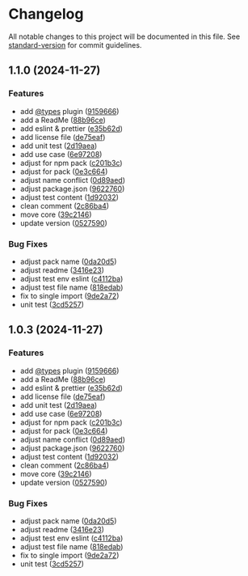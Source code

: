 # Changelog

All notable changes to this project will be documented in this file. See [standard-version](https://github.com/conventional-changelog/standard-version) for commit guidelines.

## 1.1.0 (2024-11-27)


### Features

* add [@types](https://github.com/types) plugin ([9159666](https://github.com/Luciano0322/segnale/commit/91596662b5372f70332b0866124be72e5d8848ed))
* add a ReadMe ([88b96ce](https://github.com/Luciano0322/segnale/commit/88b96ceee41ef684d9248b413ac62c3aefc331d9))
* add eslint & prettier ([e35b62d](https://github.com/Luciano0322/segnale/commit/e35b62d84cbab57d3b99c9fb712ace33a6ab48ae))
* add license file ([de75eaf](https://github.com/Luciano0322/segnale/commit/de75eaf22cd5935a18dbeb0a2b641f49bf54a400))
* add unit test ([2d19aea](https://github.com/Luciano0322/segnale/commit/2d19aeafa17d80eb0522fb645fc5ea672c321387))
* add use case ([6e97208](https://github.com/Luciano0322/segnale/commit/6e97208595ae22ea5185c1e2562bf29c08ccb0ff))
* adjust for npm pack ([c201b3c](https://github.com/Luciano0322/segnale/commit/c201b3c6b34e63596c84f9a857a316922dd5076f))
* adjust for pack ([0e3c664](https://github.com/Luciano0322/segnale/commit/0e3c664cca0fa28513082edf504ee1e9cddb3739))
* adjust name conflict ([0d89aed](https://github.com/Luciano0322/segnale/commit/0d89aed70d9f58a58c8b3737b04f2b9052397ebe))
* adjust package.json ([9622760](https://github.com/Luciano0322/segnale/commit/962276002e9e16845f23a12367a1425b97ed510b))
* adjust test content ([1d92032](https://github.com/Luciano0322/segnale/commit/1d92032869e4ea21693333ce2b488ecda1385220))
* clean comment ([2c86ba4](https://github.com/Luciano0322/segnale/commit/2c86ba4a3ba9aa81be1ace9da62963674517a2ab))
* move core ([39c2146](https://github.com/Luciano0322/segnale/commit/39c2146273d47d26a0650a8e2b300761259fe2b4))
* update version ([0527590](https://github.com/Luciano0322/segnale/commit/0527590803638272041a5a2d7c2f82c9b85e1591))


### Bug Fixes

* adjust pack name ([0da20d5](https://github.com/Luciano0322/segnale/commit/0da20d58116de7eb1ea3a585d0a58a0799dc09dc))
* adjust readme ([3416e23](https://github.com/Luciano0322/segnale/commit/3416e23434d62c1ad0450448b1cb06224611b2f0))
* adjust test env eslint ([c4112ba](https://github.com/Luciano0322/segnale/commit/c4112bae80455f61573c7e1043a0efbb7632f9d3))
* adjust test file name ([818edab](https://github.com/Luciano0322/segnale/commit/818edab7345b446ea1a4ed5e36a936d35d42307e))
* fix to single import ([9de2a72](https://github.com/Luciano0322/segnale/commit/9de2a726c14e7651ad1712c16b6bbbaa410e0cc8))
* unit test ([3cd5257](https://github.com/Luciano0322/segnale/commit/3cd5257d25241ee01283a6637b8b5d1d35791c7d))

## 1.0.3 (2024-11-27)

### Features

* add [@types](https://github.com/types) plugin ([9159666](https://github.com/Luciano0322/segnale/commit/91596662b5372f70332b0866124be72e5d8848ed))
* add a ReadMe ([88b96ce](https://github.com/Luciano0322/segnale/commit/88b96ceee41ef684d9248b413ac62c3aefc331d9))
* add eslint & prettier ([e35b62d](https://github.com/Luciano0322/segnale/commit/e35b62d84cbab57d3b99c9fb712ace33a6ab48ae))
* add license file ([de75eaf](https://github.com/Luciano0322/segnale/commit/de75eaf22cd5935a18dbeb0a2b641f49bf54a400))
* add unit test ([2d19aea](https://github.com/Luciano0322/segnale/commit/2d19aeafa17d80eb0522fb645fc5ea672c321387))
* add use case ([6e97208](https://github.com/Luciano0322/segnale/commit/6e97208595ae22ea5185c1e2562bf29c08ccb0ff))
* adjust for npm pack ([c201b3c](https://github.com/Luciano0322/segnale/commit/c201b3c6b34e63596c84f9a857a316922dd5076f))
* adjust for pack ([0e3c664](https://github.com/Luciano0322/segnale/commit/0e3c664cca0fa28513082edf504ee1e9cddb3739))
* adjust name conflict ([0d89aed](https://github.com/Luciano0322/segnale/commit/0d89aed70d9f58a58c8b3737b04f2b9052397ebe))
* adjust package.json ([9622760](https://github.com/Luciano0322/segnale/commit/962276002e9e16845f23a12367a1425b97ed510b))
* adjust test content ([1d92032](https://github.com/Luciano0322/segnale/commit/1d92032869e4ea21693333ce2b488ecda1385220))
* clean comment ([2c86ba4](https://github.com/Luciano0322/segnale/commit/2c86ba4a3ba9aa81be1ace9da62963674517a2ab))
* move core ([39c2146](https://github.com/Luciano0322/segnale/commit/39c2146273d47d26a0650a8e2b300761259fe2b4))
* update version ([0527590](https://github.com/Luciano0322/segnale/commit/0527590803638272041a5a2d7c2f82c9b85e1591))


### Bug Fixes

* adjust pack name ([0da20d5](https://github.com/Luciano0322/segnale/commit/0da20d58116de7eb1ea3a585d0a58a0799dc09dc))
* adjust readme ([3416e23](https://github.com/Luciano0322/segnale/commit/3416e23434d62c1ad0450448b1cb06224611b2f0))
* adjust test env eslint ([c4112ba](https://github.com/Luciano0322/segnale/commit/c4112bae80455f61573c7e1043a0efbb7632f9d3))
* adjust test file name ([818edab](https://github.com/Luciano0322/segnale/commit/818edab7345b446ea1a4ed5e36a936d35d42307e))
* fix to single import ([9de2a72](https://github.com/Luciano0322/segnale/commit/9de2a726c14e7651ad1712c16b6bbbaa410e0cc8))
* unit test ([3cd5257](https://github.com/Luciano0322/segnale/commit/3cd5257d25241ee01283a6637b8b5d1d35791c7d))
